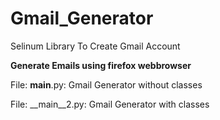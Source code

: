 # Gmail_Generator
Selinum Library To Create Gmail Account

**Generate Emails using firefox webbrowser**

File: __main__.py: Gmail Generator without classes

File: __main__2.py: Gmail Generator with classes
